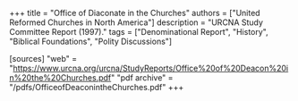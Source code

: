 +++
title = "Office of Diaconate in the Churches"
authors = ["United Reformed Churches in North America"]
description = "URCNA Study Committee Report (1997)."
tags = ["Denominational Report", "History", "Biblical Foundations", "Polity Discussions"]

[sources]
"web" = "https://www.urcna.org/urcna/StudyReports/Office%20of%20Deacon%20in%20the%20Churches.pdf"
"pdf archive" = "/pdfs/OfficeofDeaconintheChurches.pdf"
+++
